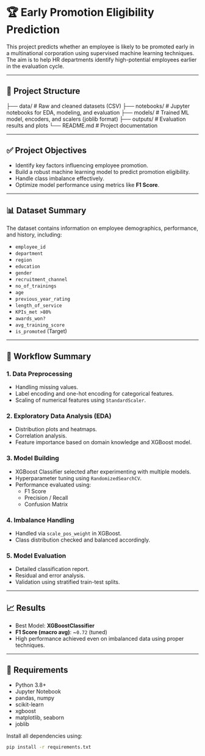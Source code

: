 # 🏆 Early Promotion Eligibility Prediction

This project predicts whether an employee is likely to be promoted early in a multinational corporation using supervised machine learning techniques. The aim is to help HR departments identify high-potential employees earlier in the evaluation cycle.

---

## 📂 Project Structure

├── data/ # Raw and cleaned datasets (CSV)
├── notebooks/ # Jupyter notebooks for EDA, modeling, and evaluation
├── models/ # Trained ML model, encoders, and scalers (joblib format)
├── outputs/ # Evaluation results and plots
└── README.md # Project documentation


---

## ✅ Project Objectives

- Identify key factors influencing employee promotion.
- Build a robust machine learning model to predict promotion eligibility.
- Handle class imbalance effectively.
- Optimize model performance using metrics like **F1 Score**.

---

## 📊 Dataset Summary

The dataset contains information on employee demographics, performance, and history, including:

- `employee_id`
- `department`
- `region`
- `education`
- `gender`
- `recruitment_channel`
- `no_of_trainings`
- `age`
- `previous_year_rating`
- `length_of_service`
- `KPIs_met >80%`
- `awards_won?`
- `avg_training_score`
- `is_promoted` (Target)

---

## 🧪 Workflow Summary

### 1. Data Preprocessing
- Handling missing values.
- Label encoding and one-hot encoding for categorical features.
- Scaling of numerical features using `StandardScaler`.

### 2. Exploratory Data Analysis (EDA)
- Distribution plots and heatmaps.
- Correlation analysis.
- Feature importance based on domain knowledge and XGBoost model.

### 3. Model Building
- XGBoost Classifier selected after experimenting with multiple models.
- Hyperparameter tuning using `RandomizedSearchCV`.
- Performance evaluated using:
  - F1 Score
  - Precision / Recall
  - Confusion Matrix

### 4. Imbalance Handling
- Handled via `scale_pos_weight` in XGBoost.
- Class distribution checked and balanced accordingly.

### 5. Model Evaluation
- Detailed classification report.
- Residual and error analysis.
- Validation using stratified train-test splits.

---

## 📈 Results

- Best Model: **XGBoostClassifier**
- **F1 Score (macro avg)**: ~`0.72` (tuned)
- High performance achieved even on imbalanced data using proper techniques.

---

## 🔧 Requirements

- Python 3.8+
- Jupyter Notebook
- pandas, numpy
- scikit-learn
- xgboost
- matplotlib, seaborn
- joblib

Install all dependencies using:

```bash
pip install -r requirements.txt
